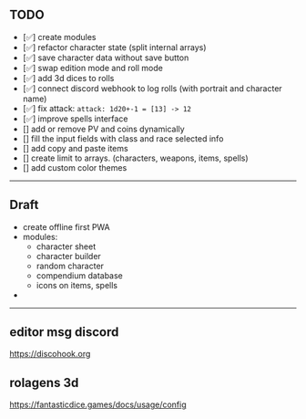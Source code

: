 ## TODO
- [✅] create modules
- [✅] refactor character state (split internal arrays)
- [✅] save character data without save button
- [✅] swap edition mode and roll mode
- [✅] add 3d dices to rolls
- [✅] connect discord webhook to log rolls (with portrait and character name)
- [✅] fix attack: `attack: 1d20+-1 = [13] -> 12`
- [✅] improve spells interface
- [] add or remove PV and coins dynamically
- [] fill the input fields with class and race selected info
- [] add copy and paste items
- [] create limit to arrays. (characters, weapons, items, spells)
- [] add custom color themes

---
## Draft
- create offline first PWA
- modules:
    - character sheet
    - character builder
    - random character
    - compendium database
    - icons on items, spells
- 

---
## editor msg discord
https://discohook.org

## rolagens 3d
https://fantasticdice.games/docs/usage/config